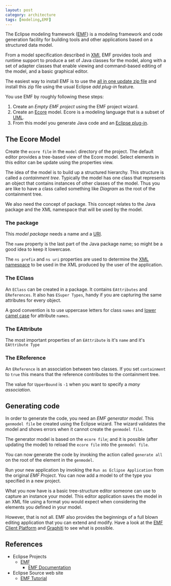 ```yaml
---
layout: post
category: architecture
tags: [modeling,EMF]
---
```

The Eclipse modeling framework ([EMF](https://en.wikipedia.org/wiki/Eclipse_Modeling_Framework)) is a modeling framework and code generation facility for building tools and other applications based on a structured data model.


From a model specification described in [XMI](https://en.wikipedia.org/wiki/XML_Metadata_Interchange), EMF provides tools and runtime support to produce a set of Java classes for the model, along with a set of adapter classes that enable viewing and command-based editing of the model, and a basic graphical editor.

The easiest way to install EMF is to use the [all in one update zip file](https://www.eclipse.org/modeling/emf/downloads/) and install this zip file using the usual Eclipse *add plug-in* feature.

You use EMF by roughly following these steps:
  1. Create an *Empty EMF project* using the EMF project wizard.
  2. Create an   [Ecore](https://www.eclipse.org/ecoretools/) model.  Ecore is a modeling language that is a subset of [UML](https://en.wikipedia.org/wiki/Unified_Modeling_Language).  
  3. From this model you generate Java code and an [Eclipse plug-in](https://wiki.eclipse.org/FAQ_What_is_a_plug-in%3F).

## The Ecore Model
  Create the `ecore file` in the `model` directory of the project. The default editor provides a tree-based view of the Ecore model.  Select elements in this editor can be update using the properties view.

  The idea of the model is to build up a structured hierarchy. This structure is called a *containment tree*.  Typically the model has one class that represents an object that contains instances of other classes of the model. Thus you are like to have a class called something like *Diagram* as the root of the containment tree.

  We also need the concept of package.  This concept relates to the Java package and the XML namespace that will be used by the model.

### The package
 This *model package* needs a name and a [URI](https://en.wikipedia.org/wiki/Uniform_resource_identifier).  

 The `name` property is the last part of the Java package name; so might be a good idea to keep it lowercase.  

 The `ns prefix` and `ns uri` properties are used to determine the [XML namespace](http://www.w3schools.com/xml/xml_namespaces.asp) to be used in the XML produced by the user of the application.  

### The EClass
  An `EClass` can be created in a package.  It contains `EAttributes` and `EReferences`. It also has `ESuper Types`, handy if you are capturing the same attributes for every object.

  A good convention is to use uppercase letters for class `names` and [lower camel case](https://en.wikipedia.org/wiki/CamelCase) for attribute `names`.

### The EAttribute
  The most important properties of an `EAttribute` is it's `name` and it's `EAttribute Type`

### The EReference
  An `EReference` is an association between two classes.  If you set `containment` to `true` this means that the reference contributes to the containment tree.

  The value for `UpperBound` is `-1` when you want to specify a *many association*.

## Generating code
  In order to generate the code, you need an *EMF generator model*.  This `genmodel file` be created using the Eclipse wizard.  The wizard validates the model and shows errors when it cannot create the `genmodel file`.

  The generator model is based on the `ecore file`; and it is possible (after updating the model) to reload the `ecore file` into the `genmodel file`.  

  You can now generate the code by invoking the action called `generate all` on the root of the element in the `genmodel`.

  Run your new application by invoking the `Run as Eclipse Application` from the original *EMF Project*.  You can now add a model to of the type you specified in a new project.

  What you now have is a basic tree-structure editor someone can use to capture an instance your model.  This editor application saves the model in an XML file using a format you would expect when considering the elements you defined in your model.

  However, that is not all. EMF also provides the beginnings of a full blown editing application that you can extend and modify.  Have a look at the [EMF Client Platform](https://www.eclipse.org/ecp/) and [Graphiti](https://www.eclipse.org/graphiti/) to see what is possible.

## References
  * Eclipse Projects
    * [EMF](https://eclipse.org/modeling/emf/)
      * [EMF Documentation](https://www.eclipse.org/modeling/emf/docs/)
  * Eclipse Source web site
    * [EMF Tutorial](http://eclipsesource.com/blogs/tutorials/emf-tutorial/)
